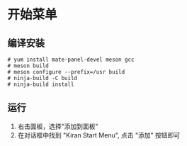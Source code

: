 # 开始菜单

## 编译安装

```
# yum install mate-panel-devel meson gcc
# meson build 
# meson configure --prefix=/usr build
# ninja-build -C build 
# ninja-build install
```

## 运行

1. 右击面板，选择"添加到面板"
2. 在对话框中找到 "Kiran Start Menu", 点击 "添加" 按钮即可
